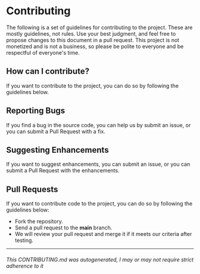 # Contributing

The following is a set of guidelines for contributing to the project. These are mostly guidelines, not rules. Use your best judgment, and feel free to propose changes to this document in a pull request. This project is not monetized and is not a business, so please be polite to everyone and be respectful of everyone's time.

## How can I contribute?

If you want to contribute to the project, you can do so by following the guidelines below.

## Reporting Bugs

If you find a bug in the source code, you can help us by submit an issue, or you can submit a Pull Request with a fix.

## Suggesting Enhancements

If you want to suggest enhancements, you can submit an issue, or you can submit a Pull Request with the enhancements.

## Pull Requests

If you want to contribute code to the project, you can do so by following the guidelines below:

- Fork the repository.
- Send a pull request to the **main** branch.
- We will review your pull request and merge it if it meets our criteria after testing.

---

<!-- markdownlint-disable MD001 -->
###### This CONTRIBUTING.md was autogenerated, I may or may not require strict adherence to it
